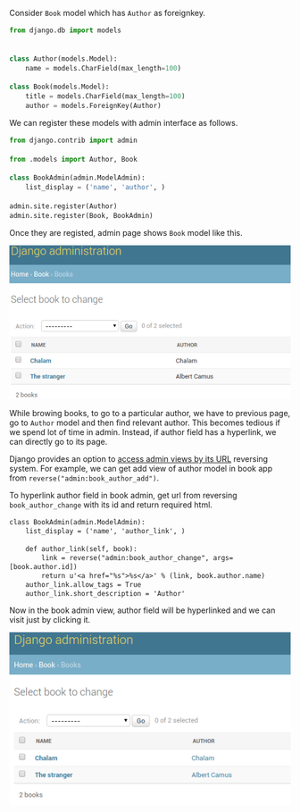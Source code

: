 <!--
.. title: Django Tips & Tricks #8 - Hyperlink Foreignkey Fields In Admin
.. slug: django-tips-tricks-hyperlink-foreignkey-admin
.. date: 2017-11-14 21:21:21 UTC
.. tags: python, django, django-tips-tricks
.. category: tech, programming, python
.. link:
.. description: Django productivity tips. How to hyperlink foreignkey fields in django admin interface for faster access.
.. type: text
-->

Consider `Book` model which has `Author` as foreignkey.

```py
from django.db import models


class Author(models.Model):
    name = models.CharField(max_length=100)

class Book(models.Model):
    title = models.CharField(max_length=100)
    author = models.ForeignKey(Author)
```

We can register these models with admin interface as follows.

```py
from django.contrib import admin

from .models import Author, Book

class BookAdmin(admin.ModelAdmin):
    list_display = ('name', 'author', )

admin.site.register(Author)
admin.site.register(Book, BookAdmin)
```

Once they are registed, admin page shows `Book` model like this.

<p align="center">
<img src="/images/django-tips-tricks-1.png" />
</p>


While browing books, to go to a particular author, we have to previous page, go to `Author` model and then find relevant author. This becomes tedious if we spend lot of time in admin. Instead, if author field has a hyperlink, we can directly go to its page.

Django provides an option to [access admin views by its URL](https://docs.djangoproject.com/en/dev/ref/contrib/admin/#reversing-admin-urls) reversing system. For example, we can get add view of author model in book app from `reverse("admin:book_author_add")`.

To hyperlink author field in book admin, get url from reversing `book_author_change` with its id and return required html.

```
class BookAdmin(admin.ModelAdmin):
    list_display = ('name', 'author_link', )

    def author_link(self, book):
        link = reverse("admin:book_author_change", args=[book.author.id])
        return u'<a href="%s">%s</a>' % (link, book.author.name)
    author_link.allow_tags = True
    author_link.short_description = 'Author'
```

Now in the book admin view, author field will be hyperlinked and we can visit just by clicking it.

<p align="center">
<img src="/images/django-tips-tricks-2.png" />
</p>
